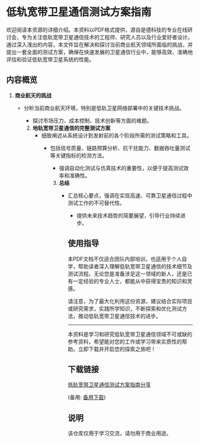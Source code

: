 # 低轨宽带卫星通信测试方案指南

欢迎阅读本资源的详细介绍。本资料以PDF格式提供，源自是德科技的专业在线研讨会，专为关注低轨宽带卫星通信技术的工程师、研究人员以及行业爱好者设计。通过深入浅出的内容，本文件旨在解决和探讨当前商业航天领域所面临的挑战，并提出一套全面的测试方案，确保在快速发展的卫星通信行业中，能够高效、准确地评估和验证低轨宽带卫星系统的性能。

## 内容概览

1. **商业航天的挑战**  
   - 分析当前商业航天环境，特别是低轨卫星网络部署中的关键技术挑战。
      - 探讨市场压力、成本控制、技术创新等方面的难题。

      2. **地轨宽带卫星通信的完整测试方案**  
         - 细致阐述从系统设计到发射前的各个阶段所需的测试策略和工具。
            - 包括信号质量、链路预算分析、抗干扰能力、数据吞吐量测试等关键指标的检测方法。
               - 强调自动化测试与仿真技术的重要性，以便于提高测试效率和准确性。

               3. **总结**  
                  - 汇总核心要点，强调在实现高速、可靠卫星通信过程中测试工作的不可替代性。
                     - 提供未来技术趋势的简要展望，引导行业持续进步。

                     ## 使用指导
                     本PDF文档不仅适合团队内部培训，也适用于个人自学，帮助读者深入理解低轨宽带卫星通信的技术细节及测试流程。无论您是准备涉足这一领域的新人，还是已有一定经验的专业人士，都能从中获得宝贵的知识和灵感。

                     请注意，为了最大化利用这份资源，建议结合实际项目或研究需求，实践所学知识，不断探索和优化测试方法，推动低轨宽带卫星通信技术的进步。

                     ---

                     本资料是学习和研究低轨宽带卫星通信领域不可或缺的参考资料，希望能对您的工作或学习带来实质性的帮助。立即下载并开启您的探索之旅吧！

                     ## 下载链接
                     [低轨宽带卫星通信测试方案指南分享](https://pan.quark.cn/s/16a5b494c5b2) 

                     (备用: [备用下载](https://pan.baidu.com/s/1TJJpHbosMnIESKpobAwpdg?pwd=1234))

                     ## 说明

                     该仓库仅用于学习交流，请勿用于商业用途。
